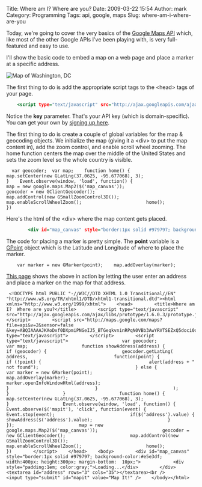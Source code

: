 Title: Where am I?  Where are you?
Date: 2009-03-22 15:54
Author: mark
Category: Programming
Tags: api, google, maps
Slug: where-am-i-where-are-you

Today, we're going to cover the very basics of the [Google Maps API][]
which, like most of the other Google APIs I've been playing with, is
very full-featured and easy to use.

I'll show the basic code to embed a map on a web page and place a marker
at a specific address.

![Map of Washington, DC][]

The first thing to do is add the appropriate script tags to the <head\>
tags of your page.


~~~~ {.html name="code"}
    <script type="text/javascript" src="http://ajax.googleapis.com/ajax/libs/prototype/1.6.0.3/prototype.js"></script>    <script src="http://maps.google.com/maps?file=api&v=2&sensor=false        &key=ABQIAAAAJKAoDxf0DXpmiPNGeIJ5_BTGeqkvninRPqN0VBb3AwYRVTSEZxQ5doci0or7L4Elev6DsRR4ertl1A"        type="text/javascript">    </script>
~~~~



Notice the **key** parameter. That's your API key (which is
domain-specific). You can get your own by [signing up here][].

The first thing to do is create a couple of global variables for the map
& geocoding objects. We initialize the map (giving it a <div\> to put
the map content in), add the zoom control, and enable scroll wheel
zooming. The home function centers the map over the middle of the United
States and sets the zoom level so the whole country is visible.


~~~~ {.javascript name="code"}
  var geocoder;  var map;    function home() {                        map.setCenter(new GLatLng(37.0625, -95.677068), 3);                    }    Event.observe(window, 'load', function() {                        map = new google.maps.Map2($('map_canvas'));                        geocoder = new GClientGeocoder();                        map.addControl(new GSmallZoomControl3D());                        map.enableScrollWheelZoom();                        home();                    })
~~~~



Here's the html of the <div\> where the map content gets placed.


~~~~ {.html name="code"}
        <div id="map_canvas" style="border:1px solid #979797; background-color:#e5e3df; width:400px; height:300px; margin-bottom:  10px;">            <div style="padding:1em; color:gray;">Loading...</div>        </div>
~~~~



The code for placing a marker is pretty simple. The **point** variable
is a [GPoint][] object which is the Latitude and Longitude of where to
place the marker.


~~~~ {.javascript name="code"}
    var marker = new GMarker(point);    map.addOverlay(marker);
~~~~



[This page][] shows the above in action by letting the user enter an
address and place a marker on the map for that address.


~~~~ {.javascript name="code"}
 <!DOCTYPE html PUBLIC "-//W3C//DTD XHTML 1.0 Transitional//EN"        "http://www.w3.org/TR/xhtml1/DTD/xhtml1-transitional.dtd"><html xmlns="http://www.w3.org/1999/xhtml">    <head>        <title>Where am I?  Where are you?</title>        <script type="text/javascript" src="http://ajax.googleapis.com/ajax/libs/prototype/1.6.0.3/prototype.js"></script>        <script src="http://maps.google.com/maps?file=api&v=2&sensor=false        &key=ABQIAAAAJKAoDxf0DXpmiPNGeIJ5_BTGeqkvninRPqN0VBb3AwYRVTSEZxQ5doci0or7L4Elev6DsRR4ertl1A"        type="text/javascript">        </script>        <script type="text/javascript">                    var geocoder;                    var map;                    function showAddress(address) {                        if (geocoder) {                            geocoder.getLatLng(                                address,                                function(point) {                                    if (!point) {                                        alert(address + " not found");                                    } else {                                        var marker = new GMarker(point);                                        map.addOverlay(marker);                                        marker.openInfoWindowHtml(address);                                    }                                }                            );                        }                    }                    function home() {                        map.setCenter(new GLatLng(37.0625, -95.677068), 3);                    }                    Event.observe(window, 'load', function() {                        Event.observe($('mapit'), 'click', function(event) {                            Event.stop(event);                            if($('address').value) {                                showAddress($('address').value);                            }                        });                        map = new google.maps.Map2($('map_canvas'));                        geocoder = new GClientGeocoder();                        map.addControl(new GSmallZoomControl3D());                        map.enableScrollWheelZoom();                        home();                    })        </script>    </head>    <body>        <div id="map_canvas" style="border:1px solid #979797; background-color:#e5e3df; width:400px; height:300px; margin-bottom:  10px;">            <div style="padding:1em; color:gray;">Loading...</div>        </div>        <textarea id="address" rows="3" cols="35"></textarea><br />        <input type="submit" id="mapit" value="Map It!" />    </body></html>
~~~~



  [Google Maps API]: http://code.google.com/apis/maps/
  [Map of Washington, DC]: http://farm4.static.flickr.com/3378/3424208483_d8bde4b74c_o.png
  [signing up here]: http://code.google.com/apis/maps/signup.html
  [GPoint]: http://code.google.com/apis/maps/documentation/reference.html#GPoint
  [This page]: http://mark.biek.org/blog/static/mapstest.php
